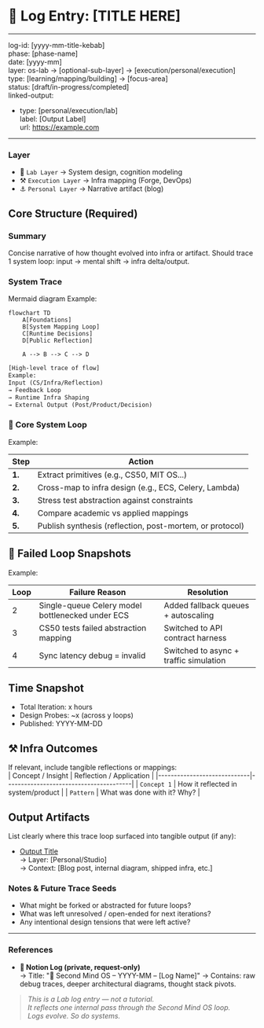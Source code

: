 # 📃 Log Entry: [TITLE HERE]

---
log-id: [yyyy-mm-title-kebab]  
phase: [phase-name]  
date: [yyyy-mm]  
layer: os-lab → [optional-sub-layer] → [execution/personal/execution]  
type: [learning/mapping/building] → [focus-area]  
status: [draft/in-progress/completed]  
linked-output:  
  - type: [personal/execution/lab]  
    label: [Output Label]  
    url: https://example.com  
<!-- - type: execution (optional) -->  
<!-- label: Planned integration -->  
<!-- path: /infra/second-mind-thought-runtime -->  
---


### Layer

- 🧱 `Lab Layer` → System design, cognition modeling
- ⚒️ `Execution Layer` → Infra mapping (Forge, DevOps)
- ⚓ `Personal Layer` → Narrative artifact (blog)

## Core Structure (Required)

### Summary

Concise narrative of how thought evolved into infra or artifact.
Should trace 1 system loop: input → mental shift → infra delta/output.

### System Trace

Mermaid diagram
Example:

```mermaid
flowchart TD
    A[Foundations]
    B[System Mapping Loop]
    C[Runtime Decisions]
    D[Public Reflection]

    A --> B --> C --> D
```

```txt
[High-level trace of flow]
Example:
Input (CS/Infra/Reflection)
→ Feedback Loop
→ Runtime Infra Shaping
→ External Output (Post/Product/Decision)
```

### 🔁 Core System Loop

Example:

| Step   | Action                                                   |
| ------ | -------------------------------------------------------- |
| **1.** | Extract primitives (e.g., CS50, MIT OS...)               |
| **2.** | Cross-map to infra design (e.g., ECS, Celery, Lambda)    |
| **3.** | Stress test abstraction against constraints              |
| **4.** | Compare academic vs applied mappings                     |
| **5.** | Publish synthesis (reflection, post-mortem, or protocol) |

## 🚫 Failed Loop Snapshots

Example:

| Loop | Failure Reason                                   | Resolution                             |
| ---- | ------------------------------------------------ | -------------------------------------- |
| 2    | Single-queue Celery model bottlenecked under ECS | Added fallback queues + autoscaling    |
| 3    | CS50 tests failed abstraction mapping            | Switched to API contract harness       |
| 4    | Sync latency debug = invalid                     | Switched to async + traffic simulation |

## Time Snapshot

- Total Iteration: x hours
- Design Probes: ~x (across y loops)
- Published: YYYY-MM-DD

## ⚒️ Infra Outcomes

If relevant, include tangible reflections or mappings:  
| Concept / Insight | Reflection / Application |
|-----------------------------|----------------------------------------|
| `Concept 1` | How it reflected in system/product |
| `Pattern` | What was done with it? Why? |

## Output Artifacts

List clearly where this trace loop surfaced into tangible output (if any):

- [Output Title](https://example.com)  
  → Layer: [Personal/Studio]  
  → Context: [Blog post, internal diagram, shipped infra, etc.]

### Notes & Future Trace Seeds

- What might be forked or abstracted for future loops?
- What was left unresolved / open-ended for next iterations?
- Any intentional design tensions that were left active?

---

### References

- **📃 Notion Log (private, request-only)**  
  → Title: "📃 Second Mind OS – YYYY-MM – [Log Name]"
  → Contains: raw debug traces, deeper architectural diagrams, thought stack pivots.

> _This is a Lab log entry — not a tutorial.  
> It reflects one internal pass through the Second Mind OS loop.  
> Logs evolve. So do systems._

